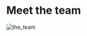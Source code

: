 # Meet the team
![the_team](https://user-images.githubusercontent.com/5133450/221673401-a4abe3e3-cfd3-456c-a87e-dd94d5fae7a2.png)
